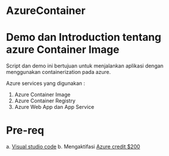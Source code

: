 # AzureContainer
# Demo dan Introduction tentang azure Container Image

Script dan demo ini bertujuan untuk menjalankan aplikasi dengan menggunakan containerization pada azure. 

Azure services yang digunakan : 
1. Azure Container Image
2. Azure Container Registry
3. Azure Web App dan App Service


# Pre-req 
a. [Visual studio code](https://code.visualstudio.com/) 
b. Mengaktifasi [Azure credit $200](https://azure.microsoft.com/en-us/free/) 
